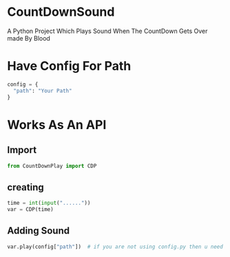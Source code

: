 # CountDownSound
A Python Project Which Plays Sound When The CountDown Gets Over made By Blood
# Have Config For Path
```py
config = {
  "path": "Your Path"
}
```
# Works As An API
## Import
```py
from CountDownPlay import CDP
```
## creating
```py
time = int(input("......"))
var = CDP(time)

```
## Adding Sound
```py
var.play(config["path"])  # if you are not using config.py then u need to type path directly here i.e - var.play("path")
```
